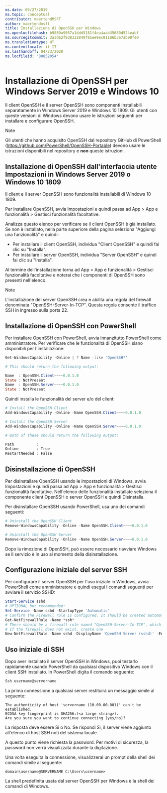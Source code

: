 ```yaml
---
ms.date: 09/27/2019
ms.topic: conceptual
contributor: maertendMSFT
author: maertendmsft
title: Installazione di OpenSSH per Windows
ms.openlocfilehash: b9889a9057a1ddd5181f4ea4aab35680d524eabf
ms.sourcegitcommit: 3a3d62f938322849f81ee9ec01186b3e7ab90fe0
ms.translationtype: HT
ms.contentlocale: it-IT
ms.lasthandoff: 04/23/2020
ms.locfileid: "80852054"
---
```

# <a name="installation-of-openssh-for-windows-server-2019-and-windows-10"></a>Installazione di OpenSSH per Windows Server 2019 e Windows 10 #

Il client OpenSSH e il server OpenSSH sono componenti installabili separatamente in Windows Server 2019 e Windows 10 1809.
Gli utenti con queste versioni di Windows devono usare le istruzioni seguenti per installare e configurare OpenSSH. 

> [!NOTE] 
> Gli utenti che hanno acquisito OpenSSH dal repository GitHub di PowerShell (https://github.com/PowerShell/OpenSSH-Portable) devono usare le istruzioni disponibili nel repository e __non__ queste istruzioni. 


## <a name="installing-openssh-from-the-settings-ui-on-windows-server-2019-or-windows-10-1809"></a>Installazione di OpenSSH dall'interfaccia utente Impostazioni in Windows Server 2019 o Windows 10 1809

Il client e il server OpenSSH sono funzionalità installabili di Windows 10 1809. 

Per installare OpenSSH, avvia Impostazioni e quindi passa ad App > App e funzionalità > Gestisci funzionalità facoltative. 

Analizza questo elenco per verificare se il client OpenSSH è già installato. Se non è installato, nella parte superiore della pagina seleziona "Aggiungi una funzionalità" e quindi: 

* Per installare il client OpenSSH, individua "Client OpenSSH" e quindi fai clic su "Installa". 
* Per installare il server OpenSSH, individua "Server OpenSSH" e quindi fai clic su "Installa". 

Al termine dell'installazione torna ad App > App e funzionalità > Gestisci funzionalità facoltative e noterai che i componenti di OpenSSH sono presenti nell'elenco.

> [!NOTE]
> L'installazione del server OpenSSH crea e abilita una regola del firewall denominata "OpenSSH-Server-In-TCP". Questa regola consente il traffico SSH in ingresso sulla porta 22. 

## <a name="installing-openssh-with-powershell"></a>Installazione di OpenSSH con PowerShell 

Per installare OpenSSH con PowerShell, avvia innanzitutto PowerShell come amministratore.
Per verificare che le funzionalità di OpenSSH siano disponibili per l'installazione:

```powershell
Get-WindowsCapability -Online | ? Name -like 'OpenSSH*'

# This should return the following output:

Name  : OpenSSH.Client~~~~0.0.1.0
State : NotPresent
Name  : OpenSSH.Server~~~~0.0.1.0
State : NotPresent
```

Quindi installa le funzionalità del server e/o del client:

```powershell
# Install the OpenSSH Client
Add-WindowsCapability -Online -Name OpenSSH.Client~~~~0.0.1.0

# Install the OpenSSH Server
Add-WindowsCapability -Online -Name OpenSSH.Server~~~~0.0.1.0

# Both of these should return the following output:

Path          :
Online        : True
RestartNeeded : False
```

## <a name="uninstalling-openssh"></a>Disinstallazione di OpenSSH

Per disinstallare OpenSSH usando le impostazioni di Windows, avvia Impostazioni e quindi passa ad App > App e funzionalità > Gestisci funzionalità facoltative. Nell'elenco delle funzionalità installate seleziona il componente client OpenSSH o server OpenSSH e quindi Disinstalla.

Per disinstallare OpenSSH usando PowerShell, usa uno dei comandi seguenti:

```powershell
# Uninstall the OpenSSH Client
Remove-WindowsCapability -Online -Name OpenSSH.Client~~~~0.0.1.0

# Uninstall the OpenSSH Server
Remove-WindowsCapability -Online -Name OpenSSH.Server~~~~0.0.1.0
```

Dopo la rimozione di OpenSSH, può essere necessario riavviare Windows se il servizio è in uso al momento della disinstallazione.


## <a name="initial-configuration-of-ssh-server"></a>Configurazione iniziale del server SSH

Per configurare il server OpenSSH per l'uso iniziale in Windows, avvia PowerShell come amministratore e quindi esegui i comandi seguenti per avviare il servizio SSHD:

```powershell
Start-Service sshd
# OPTIONAL but recommended:
Set-Service -Name sshd -StartupType 'Automatic'
# Confirm the Firewall rule is configured. It should be created automatically by setup. 
Get-NetFirewallRule -Name *ssh*
# There should be a firewall rule named "OpenSSH-Server-In-TCP", which should be enabled
# If the firewall does not exist, create one
New-NetFirewallRule -Name sshd -DisplayName 'OpenSSH Server (sshd)' -Enabled True -Direction Inbound -Protocol TCP -Action Allow -LocalPort 22
```

## <a name="initial-use-of-ssh"></a>Uso iniziale di SSH

Dopo aver installato il server OpenSSH in Windows, puoi testarlo rapidamente usando PowerShell da qualsiasi dispositivo Windows con il client SSH installato. In PowerShell digita il comando seguente: 

```powershell
Ssh username@servername
```

La prima connessione a qualsiasi server restituirà un messaggio simile al seguente:

```
The authenticity of host 'servername (10.00.00.001)' can't be established.
ECDSA key fingerprint is SHA256:(<a large string>).
Are you sure you want to continue connecting (yes/no)?
```

La risposta deve essere Sì o No. Se rispondi Sì, il server viene aggiunto all'elenco di host SSH noti del sistema locale.

A questo punto viene richiesta la password. Per motivi di sicurezza, la password non verrà visualizzata durante la digitazione. 

Una volta eseguita la connessione, visualizzerai un prompt della shell dei comandi simile al seguente:

```
domain\username@SERVERNAME C:\Users\username>
```

La shell predefinita usata dal server OpenSSH per Windows è la shell dei comandi di Windows. 

